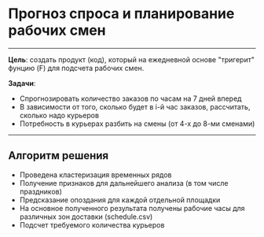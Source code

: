 # Прогноз спроса и планирование рабочих смен
---
**Цель**: создать продукт (код), который на ежедневной основе "тригерит" фунцию (F) для подсчета рабочих смен.  

**Задачи**:
- Спрогнозировать количество заказов по часам на 7 дней вперед
- В зависимости от того, сколько будет в i-й час заказов, рассчитать, сколько надо курьеров
- Потребность в курьерах разбить на смены (от 4-х до 8-ми сменами)
---
## Алгоритм решения
- Проведена кластеризация временных рядов
- Получение признаков для дальнейшего анализа (в том числе праздников)
- Предсказание опоздания для каждой отдельной площадки
- На основное полученного результата получены рабочие часы для различных зон доставки (schedule.csv)
- Подсчет требуемого количества курьеров
